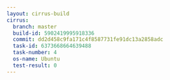 ```yaml
---
layout: cirrus-build
cirrus:
  branch: master
  build-id: 5902419995918336
  commit: dd2d458c9fa171c4f8587731fe91dc13a2858adc
  task-id: 6373668664639488
  task-number: 4
  os-name: Ubuntu
  test-result: 0
---
```

